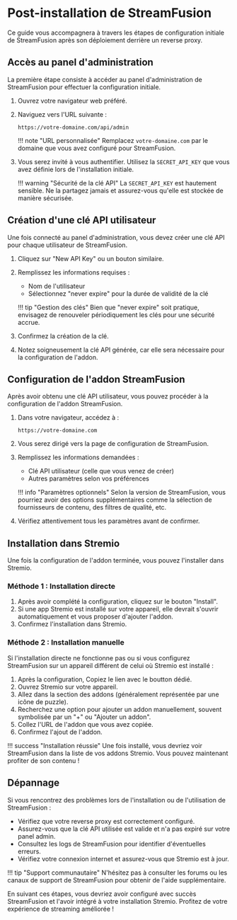 # Post-installation de StreamFusion

Ce guide vous accompagnera à travers les étapes de configuration initiale de StreamFusion après son déploiement derrière un reverse proxy.

## Accès au panel d'administration

La première étape consiste à accéder au panel d'administration de StreamFusion pour effectuer la configuration initiale.

1. Ouvrez votre navigateur web préféré.
2. Naviguez vers l'URL suivante :
   ```
   https://votre-domaine.com/api/admin
   ```
    !!! note "URL personnalisée"
        Remplacez `votre-domaine.com` par le domaine que vous avez configuré pour StreamFusion.

3. Vous serez invité à vous authentifier. Utilisez la `SECRET_API_KEY` que vous avez définie lors de l'installation initiale.

    !!! warning "Sécurité de la clé API"
        La `SECRET_API_KEY` est hautement sensible. Ne la partagez jamais et assurez-vous qu'elle est stockée de manière sécurisée.

## Création d'une clé API utilisateur

Une fois connecté au panel d'administration, vous devez créer une clé API pour chaque utilisateur de StreamFusion.

1. Cliquez sur "New API Key" ou un bouton similaire.
2. Remplissez les informations requises :
   - Nom de l'utilisateur
   - Sélectionnez "never expire" pour la durée de validité de la clé
   
    !!! tip "Gestion des clés"
        Bien que "never expire" soit pratique, envisagez de renouveler périodiquement les clés pour une sécurité accrue.

3. Confirmez la création de la clé.
4. Notez soigneusement la clé API générée, car elle sera nécessaire pour la configuration de l'addon.


## Configuration de l'addon StreamFusion

Après avoir obtenu une clé API utilisateur, vous pouvez procéder à la configuration de l'addon StreamFusion.

1. Dans votre navigateur, accédez à :
   ```
   https://votre-domaine.com
   ```
2. Vous serez dirigé vers la page de configuration de StreamFusion.
3. Remplissez les informations demandées :
   - Clé API utilisateur (celle que vous venez de créer)
   - Autres paramètres selon vos préférences

    !!! info "Paramètres optionnels"
        Selon la version de StreamFusion, vous pourriez avoir des options supplémentaires comme la sélection de fournisseurs de contenu, des filtres de qualité, etc.

4. Vérifiez attentivement tous les paramètres avant de confirmer.

## Installation dans Stremio

Une fois la configuration de l'addon terminée, vous pouvez l'installer dans Stremio.

### Méthode 1 : Installation directe

1. Après avoir complété la configuration, cliquez sur le bouton "Install".
2. Si une app Stremio est installé sur votre appareil, elle devrait s'ouvrir automatiquement et vous proposer d'ajouter l'addon.
3. Confirmez l'installation dans Stremio.

### Méthode 2 : Installation manuelle

Si l'installation directe ne fonctionne pas ou si vous configurez StreamFusion sur un appareil différent de celui où Stremio est installé :

1. Après la configuration, Copiez le lien avec le boutton dédié.
2. Ouvrez Stremio sur votre appareil.
3. Allez dans la section des addons (généralement représentée par une icône de puzzle).
4. Recherchez une option pour ajouter un addon manuellement, souvent symbolisée par un "+" ou "Ajouter un addon".
5. Collez l'URL de l'addon que vous avez copiée.
6. Confirmez l'ajout de l'addon.

!!! success "Installation réussie"
    Une fois installé, vous devriez voir StreamFusion dans la liste de vos addons Stremio. Vous pouvez maintenant profiter de son contenu !

## Dépannage

Si vous rencontrez des problèmes lors de l'installation ou de l'utilisation de StreamFusion :

- Vérifiez que votre reverse proxy est correctement configuré.
- Assurez-vous que la clé API utilisée est valide et n'a pas expiré sur votre panel admin.
- Consultez les logs de StreamFusion pour identifier d'éventuelles erreurs.
- Vérifiez votre connexion internet et assurez-vous que Stremio est à jour.

!!! tip "Support communautaire"
    N'hésitez pas à consulter les forums ou les canaux de support de StreamFusion pour obtenir de l'aide supplémentaire.

En suivant ces étapes, vous devriez avoir configuré avec succès StreamFusion et l'avoir intégré à votre installation Stremio. Profitez de votre expérience de streaming améliorée !
